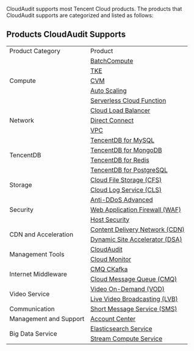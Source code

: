 CloudAudit supports most Tencent Cloud products. The products that CloudAudit supports are categorized and listed as follows:

## Products CloudAudit Supports

<table>
   <tr>
      <td>Product Category</td>
      <td>Product</td>
   </tr>
   <tr>
      <td rowspan="12">Compute</td>
       <td><a href="https://intl.cloud.tencent.com/document/product/599">BatchCompute</a></td>
   </tr>
   <tr>
       
   </tr>
   <tr>
       
   </tr>
   <tr>
      
   </tr>
   <tr>
       
   </tr>
  
   <tr>
       <td><a href="https://intl.cloud.tencent.com/document/product/457">TKE</a></td>
   </tr>
   <tr>
      
   </tr>
   <tr>
       
   </tr>
   <tr>
       <td><a href="https://intl.cloud.tencent.com/document/product/213">CVM</a></td>
   </tr>
   <tr>
      
   </tr>
   <tr>
       <td><a href="https://intl.cloud.tencent.com/document/product/377">Auto Scaling</a></td>
   </tr>
   <tr>
       <td><a href="https://intl.cloud.tencent.com/document/product/583">Serverless Cloud Function</a></td>
   </tr>
   <tr>
      <td rowspan="3">Network</td>
       <td><a href="https://intl.cloud.tencent.com/document/product/214">Cloud Load Balancer</a></td>
   </tr>
   <tr>
       <td><a href="https://intl.cloud.tencent.com/document/product/216">Direct Connect</a></td>
   </tr>
   <tr>
       <td><a href="https://intl.cloud.tencent.com/document/product/215">VPC</a></td>
   </tr>
   
   <tr>
      <td rowspan="9">TencentDB</td>
       <td><a href="https://intl.cloud.tencent.com/document/product/236">TencentDB for MySQL</a></td>
   </tr>
   <tr>
       
   </tr>
   <tr>
       
   </tr>
   <tr>
       
   </tr>
   <tr>
       
   </tr>
   <tr>
       <td><a href="https://intl.cloud.tencent.com/document/product/240">TencentDB for MongoDB</a></td>
   </tr>
   <tr>
       <td><a href="https://intl.cloud.tencent.com/document/product/239">TencentDB for Redis</a></td>
   </tr>
   <tr>
       
   </tr>
   <tr>
       <td><a href="https://intl.cloud.tencent.com/document/product/409/4989">TencentDB for PostgreSQL</a></td>
   </tr>
   <tr>
      <td rowspan="3">Storage</td>
   </tr>
   <tr>
       <td><a href="https://intl.cloud.tencent.com/document/product/582">Cloud File Storage (CFS)</a></td>
   </tr>
   <tr>
       <td><a href="https://intl.cloud.tencent.com/document/product/614">Cloud Log Service (CLS)</a></td>
   </tr>
   <tr>
       
   </tr>
   <tr>
      <td rowspan="6">Security</td>
       <td><a href="https://intl.cloud.tencent.com/document/product/297/15411">Anti-DDoS Advanced</a></td>
   </tr>
   <tr>
       
   </tr>
   <tr>
       
   </tr>
   <tr>
       <td><a href="https://intl.cloud.tencent.com/document/product/627">Web Application Firewall (WAF)</a></td>
   </tr>
   <tr>
       <td><a href="https://intl.cloud.tencent.com/document/product/296">Host Security</a></td>
   </tr>
   <tr>
      
   </tr>
   <tr>
      <td rowspan="2">CDN and Acceleration</td>
      <td><a href="https://intl.cloud.tencent.com/document/product/228">Content Delivery Network (CDN)</a></td>
   </tr>
   <tr>
       <td><a href="https://intl.cloud.tencent.com/document/product/570">Dynamic Site Accelerator (DSA)</a></td>
   </tr>
   <tr>
      <td rowspan="5">Management Tools</td>
   </tr>
   <tr>
       <td><a href="https://intl.cloud.tencent.com/document/product/1021">CloudAudit</a></td>
   </tr>
   <tr>
       
   </tr>
   <tr>
       <td><a href="https://intl.cloud.tencent.com/document/product/248">Cloud Monitor</a></td>
   </tr>
   <tr>
       
   </tr>
   <tr>
       
   </tr>
   <tr>
      <td rowspan="4">Internet Middleware</td>
      
   </tr>
   <tr>
       <td><a href="https://intl.cloud.tencent.com/document/product/597">CMQ CKafka</a></td>
   </tr>
   <tr>
       <td><a href="https://intl.cloud.tencent.com/document/product/406">Cloud Message Queue (CMQ)</a></td>
   </tr>
   <tr>
       
   </tr>
   
   <tr>
      <td rowspan="4">Video Service</td>
       <td><a href="https://intl.cloud.tencent.com/document/product/266">Video On-Demand (VOD)</a></td>
   </tr>
   <tr>
       
   </tr>
   <tr>
       <td><a href="https://intl.cloud.tencent.com/document/product/267">Live Video Broadcasting (LVB)</a></td>
   </tr>
   <tr>
      
   </tr>
   <tr>
      <td rowspan="3">Communication</td>
       
   </tr>
   <tr>
       <td><a href="https://intl.cloud.tencent.com/document/product/382">Short Message Service (SMS)</a></td>
   </tr>
   <tr>
       
   </tr>
   <tr>
      <td>Management and Support</td>
       <td><a href="https://console.cloud.tencent.com/developer">Account Center</a></td>
   </tr>
   
   
   <tr>
      <td rowspan="3">Big Data Service</td>
   </tr>
   <tr>
       <td><a href="https://intl.cloud.tencent.com/document/product/845">Elasticsearch Service</a></td>
   </tr>
   <tr>
       <td><a href="https://intl.cloud.tencent.com/document/product/1000">Stream Compute Service</a></td>
   </tr>
  

</table>


